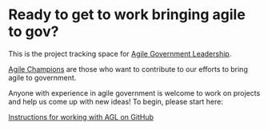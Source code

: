 # Ready to get to work bringing agile to gov?

This is the project tracking space for [Agile Government Leadership](http://www.agilegovleaders.org/). 

[Agile Champions](http://www.agilegovleaders.org/about/working-group/) are those who want to contribute to our efforts to bring agile to government.

Anyone with experience in agile government is welcome to work on projects and help us come up with new ideas! To begin, please start here:

[Instructions for working with AGL on GitHub](http://www.agilegovleaders.org/working-agl-github/)
